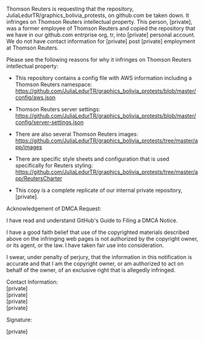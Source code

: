 Thomson Reuters is requesting that the repository, JuliaLedurTR/graphics_bolivia_protests, on github.com be taken down. It infringes on Thomson Reuters intellectual property. This person, [private], was a former employee of Thomson Reuters and copied the repository that we have in our github.com entrprise org, tr, into [private] personal account. We do not have contact information for [private] post [private] employment at Thomson Reuters.

Please see the following reasons for why it infringes on Thomson Reuters intellectual property:

- This repository contains a config file with AWS information including a Thomson Reuters namespace:   https://github.com/JuliaLedurTR/graphics_bolivia_protests/blob/master/config/aws.json

- Thomson Reuters server settings: https://github.com/JuliaLedurTR/graphics_bolivia_protests/blob/master/config/server-settings.json

- There are also several Thomson Reuters images: https://github.com/JuliaLedurTR/graphics_bolivia_protests/tree/master/app/images

- There are specific style sheets and configuration that is used specifically for Reuters styling:   https://github.com/JuliaLedurTR/graphics_bolivia_protests/tree/master/app/ReutersCharter

- This copy is a complete replicate of our internal private repository, [private].

Acknowledgement of DMCA Request:

I have read and understand GitHub's Guide to Filing a DMCA Notice.

I have a good faith belief that use of the copyrighted materials described above on the infringing web pages is not authorized by the copyright owner, or its agent, or the law. I have taken fair use into consideration.

I swear, under penalty of perjury, that the information in this notification is accurate and that I am the copyright owner, or am authorized to act on behalf of the owner, of an exclusive right that is allegedly infringed.

Contact Information:  
[private]  
[private]  
[private]  
[private]

Signature:

[private]
